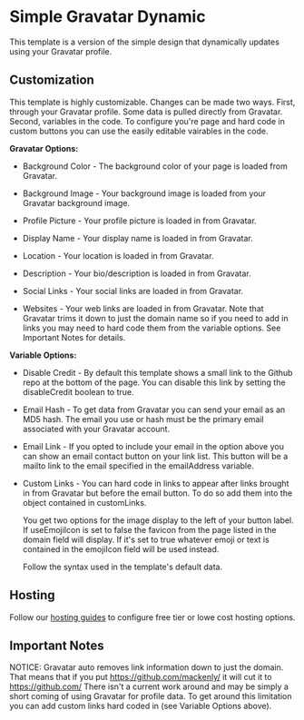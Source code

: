 # Simple Gravatar Dynamic
 This template is a version of the simple design that dynamically updates using your Gravatar profile.

## Customization
This template is highly customizable. Changes can be made two ways. First, through your Gravatar profile. Some data is pulled directly from Gravatar. Second, variables in the code. To configure you're page and hard code in custom buttons you can use the easily editable vairables in the code.

**Gravatar Options:**
- Background Color - The background color of your page is loaded from Gravatar.

- Background Image - Your background image is loaded from your Gravatar background image.

- Profile Picture - Your profile picture is loaded in from Gravatar.

- Display Name - Your display name is loaded in from Gravatar.

- Location - Your location is loaded in from Gravatar.

- Description - Your bio/description is loaded in from Gravatar.

- Social Links - Your social links are loaded in from Gravatar.

- Websites - Your web links are loaded in from Gravatar. Note that Gravatar trims it down to just the domain name so if you need to add in links you may need to hard code them from the variable options. See Important Notes for details.

**Variable Options:**
- Disable Credit - By default this template shows a small link to the Github repo at the bottom of the page. You can disable this link by setting the disableCredit boolean to true.

- Email Hash - To get data from Gravatar you can send your email as an MD5 hash. The email you use or hash must be the primary email associated with your Gravatar account.

- Email Link - If you opted to include your email in the option above you can show an email contact button on your link list. This button will be a mailto link to the email specified in the emailAddress variable.

- Custom Links - You can hard code in links to appear after links brought in from Gravatar but before the email button. To do so add them into the object contained in customLinks.

    You get two options for the image display to the left of your button label. If useEmojiIcon is set to false the favicon from the page listed in the domain field will display. If it's set to true whatever emoji or text is contained in the emojiIcon field will be used instead.

    Follow the syntax used in the template's default data.


## Hosting
Follow our [hosting guides](../../HOSTING.md) to configure free tier or lowe cost hosting options.

## Important Notes
NOTICE: Gravatar auto removes link information down to just the domain. That means that if you put https://github.com/mackenly/ it will cut it to https://github.com/ There isn't a current work around and may be simply a short coming of using Gravatar for profile data. To get around this limitation you can add custom links hard coded in (see Variable Options above).